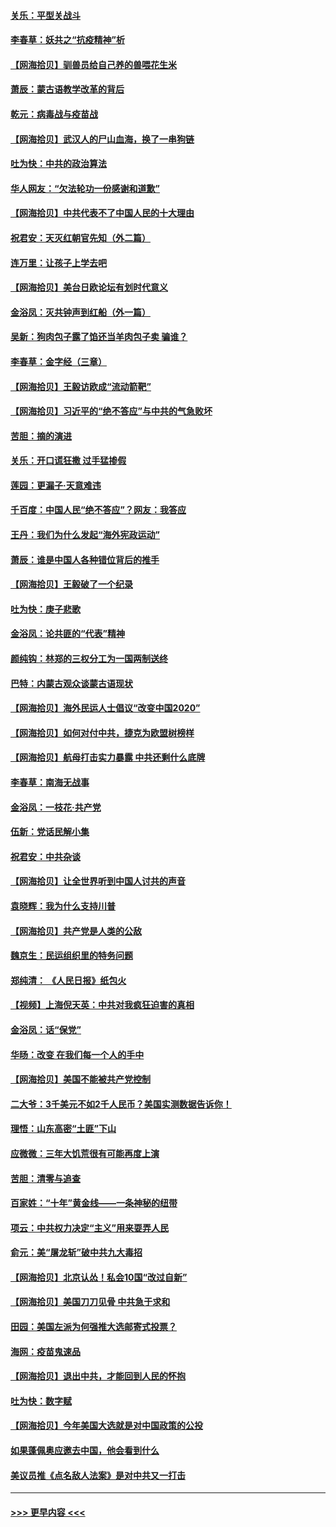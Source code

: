 #### [关乐：平型关战斗](../pages/nsc993/n12395387.md?t=09111451) 
#### [李春草：妖共之“抗疫精神”析](../pages/nsc993/n12395240.md?t=09111451) 
#### [【网海拾贝】驯兽员给自己养的兽喂花生米](../pages/nsc993/n12393919.md?t=09111451) 
#### [萧辰：蒙古语教学改革的背后](../pages/nsc993/n12393677.md?t=09111451) 
#### [乾元：病毒战与疫苗战](../pages/nsc993/n12393107.md?t=09111451) 
#### [【网海拾贝】武汉人的尸山血海，换了一串狗链](../pages/nsc993/n12393043.md?t=09111451) 
#### [吐为快：中共的政治算法](../pages/nsc993/n12390506.md?t=09111451) 
#### [华人网友：“欠法轮功一份感谢和道歉”](../pages/nsc993/n12390098.md?t=09111451) 
#### [【网海拾贝】中共代表不了中国人民的十大理由](../pages/nsc993/n12388155.md?t=09111451) 
#### [祝君安：天灭红朝官先知（外二篇）](../pages/nsc993/n12387957.md?t=09111451) 
#### [连万里：让孩子上学去吧](../pages/nsc993/n12385309.md?t=09111451) 
#### [【网海拾贝】美台日欧论坛有划时代意义](../pages/nsc993/n12385232.md?t=09111451) 
#### [金浴凤：灭共钟声到红船（外一篇）](../pages/nsc993/n12385154.md?t=09111451) 
#### [吴新：狗肉包子露了馅还当羊肉包子卖 骗谁？](../pages/nsc993/n12385133.md?t=09111451) 
#### [李春草：金字经（三章）](../pages/nsc993/n12383691.md?t=09111451) 
#### [【网海拾贝】王毅访欧成“流动箭靶”](../pages/nsc993/n12383338.md?t=09111451) 
#### [【网海拾贝】习近平的“绝不答应”与中共的气急败坏](../pages/nsc993/n12382819.md?t=09111451) 
#### [苦胆：摘的演进](../pages/nsc993/n12382619.md?t=09111451) 
#### [关乐：开口谎狂撒 过手猛掺假](../pages/nsc993/n12382604.md?t=09111451) 
#### [莲园：更漏子‧天意难违](../pages/nsc993/n12382598.md?t=09111451) 
#### [千百度：中国人民“绝不答应”？网友：我答应](../pages/nsc993/n12382024.md?t=09111451) 
#### [王丹：我们为什么发起“海外宪政运动”](../pages/nsc993/n12380286.md?t=09111451) 
#### [萧辰：谁是中国人各种错位背后的推手](../pages/nsc993/n12379800.md?t=09111451) 
#### [【网海拾贝】王毅破了一个纪录](../pages/nsc993/n12379251.md?t=09111451) 
#### [吐为快：庚子悲歌](../pages/nsc993/n12378821.md?t=09111451) 
#### [金浴凤：论共匪的“代表”精神](../pages/nsc993/n12377546.md?t=09111451) 
#### [颜纯钩：林郑的三权分工为一国两制送终](../pages/nsc993/n12377306.md?t=09111451) 
#### [巴特：内蒙古观众谈蒙古语现状](../pages/nsc993/n12376923.md?t=09111451) 
#### [【网海拾贝】海外民运人士倡议“改变中国2020”](../pages/nsc993/n12376682.md?t=09111451) 
#### [【网海拾贝】如何对付中共，捷克为欧盟树榜样](../pages/nsc993/n12374209.md?t=09111451) 
#### [【网海拾贝】航母打击实力暴露 中共还剩什么底牌](../pages/nsc993/n12371825.md?t=09111451) 
#### [李春草：南海无战事](../pages/nsc993/n12371159.md?t=09111451) 
#### [金浴凤：一枝花·共产党](../pages/nsc993/n12368757.md?t=09111451) 
#### [伍新：党话民解小集](../pages/nsc993/n12366907.md?t=09111451) 
#### [祝君安：中共杂谈](../pages/nsc993/n12366076.md?t=09111451) 
#### [【网海拾贝】让全世界听到中国人讨共的声音](../pages/nsc993/n12365569.md?t=09111451) 
#### [袁晓辉：我为什么支持川普](../pages/nsc993/n12362670.md?t=09111451) 
#### [【网海拾贝】共产党是人类的公敌](../pages/nsc993/n12363182.md?t=09111451) 
#### [魏京生：民运组织里的特务问题](../pages/nsc993/n12363010.md?t=09111451) 
#### [郑纯清： 《人民日报》纸包火](../pages/nsc993/n12362706.md?t=09111451) 
#### [【视频】上海倪天英：中共对我疯狂迫害的真相](../pages/nsc993/n12356341.md?t=09111451) 
#### [金浴凤：话“保党”](../pages/nsc993/n12361867.md?t=09111451) 
#### [华旸：改变 在我们每一个人的手中](../pages/nsc993/n12361774.md?t=09111451) 
#### [【网海拾贝】美国不能被共产党控制](../pages/nsc993/n12360271.md?t=09111451) 
#### [二大爷：3千美元不如2千人民币？美国实测数据告诉你！](../pages/nsc993/n12358563.md?t=09111451) 
#### [理悟：山东高密“土匪”下山](../pages/nsc993/n12358535.md?t=09111451) 
#### [应微微：三年大饥荒很有可能再度上演](../pages/nsc993/n12358523.md?t=09111451) 
#### [苦胆：清零与追查](../pages/nsc993/n12358501.md?t=09111451) 
#### [百家姓：“十年”黄金线——一条神秘的纽带](../pages/nsc993/n12358319.md?t=09111451) 
#### [项云：中共权力决定“主义”用来耍弄人民](../pages/nsc993/n12358172.md?t=09111451) 
#### [俞元：美“屠龙斩”破中共九大毒招](../pages/nsc993/n12357822.md?t=09111451) 
#### [【网海拾贝】北京认怂！私会10国“改过自新”](../pages/nsc993/n12357784.md?t=09111451) 
#### [【网海拾贝】美国刀刀见骨 中共急于求和](../pages/nsc993/n12355511.md?t=09111451) 
#### [田园：美国左派为何强推大选邮寄式投票？](../pages/nsc993/n12352963.md?t=09111451) 
#### [海网：疫苗鬼速品](../pages/nsc993/n12354438.md?t=09111451) 
#### [【网海拾贝】退出中共，才能回到人民的怀抱](../pages/nsc993/n12352634.md?t=09111451) 
#### [吐为快：数字赋](../pages/nsc993/n12352317.md?t=09111451) 
#### [【网海拾贝】今年美国大选就是对中国政策的公投](../pages/nsc993/n12350973.md?t=09111451) 
#### [如果蓬佩奥应邀去中国，他会看到什么](../pages/nsc993/n12350945.md?t=09111451) 
#### [美议员推《点名敌人法案》是对中共又一打击](../pages/nsc993/n12350765.md?t=09111451) 

----
#### [ >>> 更早内容 <<< ](../indexes/nsc993-earlier.md)
